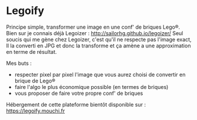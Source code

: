 # Legoify

Principe simple, transformer une image en une conf' de briques Lego®.
Bien sur je connais déjà Legoizer : http://sailorhg.github.io/legoizer/
Seul soucis qui me gène chez Legoizer, c'est qu'il ne respecte pas l'image exact,
Il la converti en JPG et donc la transforme et ça amène a une approximation en terme de résultat.

Mes buts :
- respecter pixel par pixel l'image que vous aurez choisi de convertir en brique de Lego®
- faire l'algo le plus économique possible (en termes de briques)
- vous proposer de faire votre propre conf' de briques

Hébergement de cette plateforme bientôt disponible sur : https://legoify.mouchi.fr
